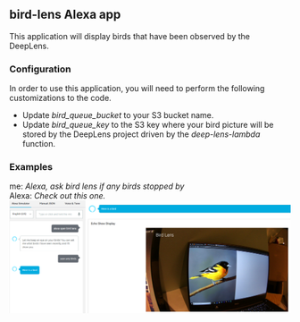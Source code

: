 ## bird-lens Alexa app
This application will display birds that have been observed by the DeepLens.

### Configuration
In order to use this application, you will need to perform the following
customizations to the code.
* Update *bird_queue_bucket* to your S3 bucket name.
* Update *bird_queue_key* to the S3 key where your bird picture will be stored by the DeepLens project driven by the *deep-lens-lambda* function.

### Examples
me: *Alexa, ask bird lens if any birds stopped by*<br />
Alexa: *Check out this one.*<br />
![Alexa App](../pictures/alexa-app.png "Alexa App")
